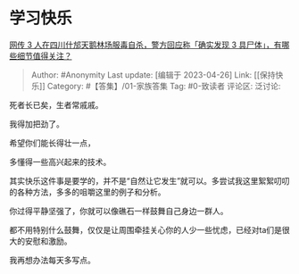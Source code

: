 # 学习快乐
[网传 3 人在四川什邡天鹅林场服毒自杀，警方回应称「确实发现 3 具尸体」，有哪些细节值得关注？](https://www.zhihu.com/question/597351567/answer/3000932764)

> Author: #Anonymity
> Last update: [编辑于 2023-04-26]
> Link: [[保持快乐]]
> Category: #【答集】/01-家族答集
> Tag: #0-致读者 
> 评论区:
> 泛讨论:

死者长已矣，生者常戚戚。

我得加把劲了。

希望你们能长得壮一点，

多懂得一些高兴起来的技术。

其实快乐这件事是要学的，并不是“自然让它发生”就可以。多尝试我这里絮絮叨叨的各种方法，多多的咀嚼这里的例子和分析。

你过得平静坚强了，你就可以像礁石一样鼓舞自己身边一群人。

都不用特别什么鼓舞，仅仅是让周围牵挂关心你的人少一些忧虑，已经对ta们是很大的安慰和激励。

我再想办法每天多写点。
